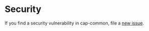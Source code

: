 # Security

If you find a security vulnerability in cap-common, file a [new issue](https://github.com/lykmapipo/cap-common/issues).
